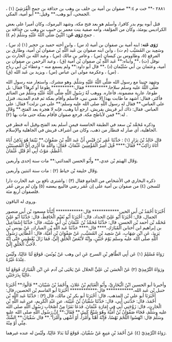 ٢٨٨١ -** خت م ٤:** صفوان بن أمية بن خلف بن وهب بن حذافة بن جمح الْقُرَشِيّ (١) ، الجمحي، أبو وهب،** وقيل:** أبو أمية، المكي.

قتل أبوه يوم بدر كافرا، وأسلم هو بعد فتح مكة، وشهد اليرموك، وكان أميرا على بعض الكراديس يومئذ، وكان من المؤلفة، وأمه صفية بنت معمر بن حبيب بن وهب بن حذافة بن جمح.**رَوَى عَن:** النَّبِيّ صَلَّى اللَّهُ عَلَيْهِ وسَلَّمَ (م ٤) .

**رَوَى عَنه:** ابنه أمية بن صفوان بن أمية (د س) ، وابن أخته حميد بن حجير (١) (د س) ، وسَعِيد بن المُسَيَّب (م ت) ، وابن ابنه صفوان بن عَبد اللَّهِ بْن صفوان بْن أمية، وطارق بن المرقع (٥، وطاووس بن كيسان (س) ، وعامر بن مالك (س) ، وعبد الله بن الحارث بن نوفل (ت) ،** وابناه:** عَبد اللَّهِ بْن صفوان بْن أمية (ق) ، وعبد الرحمن بن صفوان بن أمية، وعثمان بن أَبي سُلَيْمان (د) ،** قال أبو داود:** ولم يسمع منه - وعطاء بْن أَبي رباح (س) ، وعكرمة مولى ابن عباس (س) ، ويزيد بن عَبد الله (ق) .

وشهد حنينا مع رسول الله صَلَّى اللَّهُ عَلَيْهِ وسَلَّمَ. وهو مشرك، واستعار منه رسول الله صَلَّى اللَّهُ عليه وسلم سلاحا،********** فقال:********** طوعا أو كرها؟ فقال: بل طوعا، عارية مضمونة، فأعاره. ووهب لَهُ رَسُول اللَّهِ صَلَّى اللَّهُ عَلَيْهِ وسَلَّمَ من الغنائم فأكثر، فقال: أشهد ما طابت بهذا إلا نفس نبي، فأسلم وأقام بمكة ثم قدم المدينة، فنزل على العباس،** فقال له رسول اللَّهِ صلى الله عليه وسلم:** على من نزلت؟ فقال: على العباس. فقال: ذاك أبر قريش بقريش، ارجع أبا وهب، فإنه لا هجرة بعد الفتح،** وَقَال له:** فمن لأباطح مكة. فرجع صفوان فأقام بمكة حتى مات بها (٢) .

وذكره مُحَمَّد بْن سعد في الطبقة الخامسة فيمن أسلم بعد الفتح،وقيل أنه قنطر في الجاهلية، أي صار له قنطار من ذهب، وكان من أشراف قريش في الجاهلية والإسلام.

قال خَالِدُ بْنُ نِزَارٍ (١) : حَدَّثَنَا عُمَر بْنُ قَيْسٍ أَنَّ عَبد اللَّهِ بْنَ صَفْوَانَ،** بَيْنَمَا هُوَ يَدْفِنُ أَبَاهُ أَتَاهُ رَاكِبٌ** فَقَالَ:**** قُتِلَ أَمِيرُ الْمُؤْمِنِينَ عُثْمَانُ، فَقَالَ: واللَّهِ مَا أَدْرِي أَيُّ الْمُصِيبَتَيْنِ أَعْظَمُ، مَوْتُ أَبِي أَمْ قَتْلِ عُثْمَانَ.

وَقَال الهيثم بْن عدي،** وأَبُو الحسن المدائني:** مات سنة إحدى وأربعين.

وَقَال خليفة بْن خياط (٢) : مات سنة اثنتين وأربعين.

ذكره البخاري في الأشخاص من الجامع فقال (٣) : واشترى نافع بن عبد الحارث دارا للسجن (٤) من صفوان بن أمية على إن عُمَر رضي فالبيع ببعضه (٥) وإن لم يرض عُمَر فلصفوان أربع مئة.

وروى له الباقون.

أَخْبَرَنَا أَحْمَدُ بْن أَبي الخير،************ قال:************ أَنْبَأَنَا مسعود بْن أَبي منصور الجمال، قال: أَخْبَرَنَا أَبُو عَلِيّ الحداد، قال: أَخْبَرَنَا أَبُو نُعَيْمٍ الْحَافِظُ، قال: حَدَّثَنَا أَبُو عَلِيّ مُحَمَّد بْن أحمد بْن الحسن، قال: حَدَّثَنَا مُحَمَّدُ بْنُ عُثْمَانَ بْنِ أَبي شَيْبَة، قال: حَدَّثَنَا إِسْمَاعِيلُ بن إبراهيم ابن أختابن الْمُبَارَكِ،**** قال:**** حَدَّثَنَا عَبد اللَّهِ بْن المبارك، عَنْ يونس بْن يَزِيدَ، عَنِ ابْنِ شِهَابٍ، عَنْ سَعِيد بْنِ المُسَيَّب، عَنْ صَفْوَانَ بْنِ أُمَيَّةَ، قال: أَعْطَانِي رَسُولُ اللَّهِ صلى الله عليه وسلم يَوْمَ حُنَيْنٍ، وإِنَّهُ لأَبْغَضُ الْخَلْقِ إِلَيَّ، فَمَا زَالَ يُعْطِينِي حَتَّى إِنَّهُ لأَحَبُّ الْخَلْقِ إِلَيَّ.

رَوَاهُ مُسْلِمٌ (١) عَن أَبِي الطَّاهِرِ بْنِ السرح عَنِ ابن وهب عَنْ يُونُسَ، فَوَقَعَ لَنَا عَالِيًا، ولَيْسَ عِنْدَهُ غَيْرُهُ.

ورَوَاهُ التِّرْمِذِيّ (٢) عَنْ الْحَسَن بْن عَلِيٍّ الخلال عَنْ يَحْيَى بْن آدم عَنِ ابْن الْمُبَارَكِ فَوَقَعَ لَنَا عَالِيًا بِدَرَجَتَيْنِ.

وأخبرنا أبو الحسين ابْنُ الْبُخَارِيِّ، وأَبُو الْغَنَائِمِ بْنُ عَلانَ، وأَحْمَدُ بْنُ شَيْبَانَ،** قَالُوا:** أَخْبَرَنَا حنبل بْن عَبد الله،************ قال:************ أَخْبَرَنَا أبو القاسم بْن الحصين، قال: أَخْبَرَنَا أبو علي بْن المذهب، قال: أَخْبَرَنَا أبو بكر بْن مالك، قال (٣) : حَدَّثَنَا عَبد اللَّهِ بْن أَحْمَدَ، قال: حَدَّثني أَبِي، قال: حَدَّثَنَا سُفْيَانُ بْنُ عُيَيْنَة، عن عَبْدِ الْكَرِيمِ، عن عَبد اللَّهِ بْنِ الْحَارِثِ، قال: زَوَّجَنِي أَبِي فِي إِمَارَةِ عُثْمَانَ، فَدَعَا نَفَرًا مِنْ أَصْحَابِ رَسُول اللَّهِ صلى الله عليه وسَلَّمَ، فَجَاءَ صَفْوَانُ بْنُ أُمَيَّةَ وهُوَ شَيْخٌ كَبِيرٌ،** فَقَالَ:** إِنَّ رَسُول اللَّهِ صلى الله عليه وسَلَّمَ قال: انْهَسُوا اللَّحْمَ نَهْسًا، فَإِنَّهُ أَهْنَأُ وأَمْرَأُ، أَوْ أَشْهَى وأَمْرَأُ".** قال سُفْيَانُ:** الشَّكُّ مِنِّي أَوْ مِنْهُ.

رَوَاهُ التِّرْمِذِيّ (٤) عَنْ أَحْمَدَ بْنِ مَنِيعٍ عَنْ سُفْيَانَ، فَوَقَعَ لَنَا بَدَلا عَالِيًا، ولَيْسَ له عنده غيرهما.